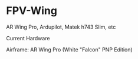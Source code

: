# FPV-Wing
AR Wing Pro, Ardupilot, Matek h743 Slim, etc

Current Hardware

Airframe:          AR Wing Pro (White "Falcon" PNP Edition)
